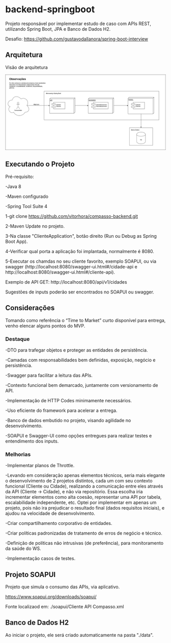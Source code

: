# backend-springboot
Projeto responsável por implementar estudo de caso com APIs REST, utilizando Spring Boot, JPA e Banco de Dados H2.

Desafio: https://github.com/gustavodallanora/spring-boot-interview

## Arquitetura

Visão de arquitetura

![alt text](https://github.com/vitorhora/compasso-backend/blob/master/cliente/imagens/Arquitetura_Back.png)

## Executando o Projeto

Pré-requisito:

-Java 8

-Maven configurado

-Spring Tool Suite 4


1-git clone https://github.com/vitorhora/compasso-backend.git

2-Maven Update no projeto.

3-Na classe "ClienteApplication", botão direito (Run ou Debug as Spring Boot App).

4-Verificar qual porta a aplicação foi implantada, normalmente é 8080.

5-Executar os chamdas no seu cliente favorito, exemplo SOAPUI, ou via swagger (http://localhost:8080/swagger-ui.html#/cidade-api e http://localhost:8080/swagger-ui.html#/cliente-api).

Exemplo de API GET: http://localhost:8080/api/v1/cidades

Sugestões de inputs poderão ser encontrados no SOAPUI ou swagger.



## Considerações

Tomando como referência o “Time to Market” curto disponível para entrega, venho elencar alguns pontos do MVP. 

### Destaque

-DTO para trafegar objetos e proteger as entidades de persistência. 

-Camadas com responsabilidades bem definidas, exposição, negócio e persistência.  

-Swagger para facilitar a leitura das APIs.  

-Contexto funcional bem demarcado, juntamente com versionamento de API.  

-Implementação de HTTP Codes minimamente necessários.  

-Uso eficiente do framework para acelerar a entrega.  

-Banco de dados embutido no projeto, visando agilidade no desenvolvimento.  

-SOAPUI e Swagger-UI como opções entregues para realizar testes e entendimento dos inputs. 


### Melhorias

-Implementar planos de Throttle.  

-Levando em consideração apenas elementos técnicos, seria mais elegante o desenvolvimento de 2 projetos distintos, cada um com seu contexto funcional (Cliente ou Cidade), realizando a comunicação entre eles através da API (Cliente -> Cidade), e não via repositório. Essa escolha iria incrementar elementos como alta coesão, representar uma API por tabela, escalabilidade 	independente, etc. Optei por implementar em apenas um projeto, pois não ira prejudicar o resultado 	final (dados requisitos iniciais), e ajudou na velocidade de desenvolvimento.  

-Criar compartilhamento corporativo de entidades.  

-Criar políticas padronizadas de tratamento de erros de negócio e técnico.  

-Definição de políticas não intrusivas (de preferência), para monitoramento da saúde do WS. 

 -Implementação casos de testes. 



## Projeto SOAPUI


Projeto que simula o consumo das APIs, via aplicativo.

https://www.soapui.org/downloads/soapui/

Fonte localizaod em: ./soapui/Cliente API Compasso.xml



## Banco de Dados H2


Ao iniciar o projeto, ele será criado automaticamente na pasta "./data".



